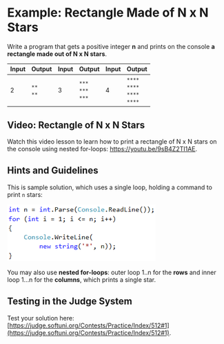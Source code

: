 # Example: Rectangle Made of N x N Stars

Write a program that gets a positive integer **n** and prints on the console **a rectangle made out of N x N stars**.

|Input|Output|Input|Output|Input|Output|
|---|---|---|---|---|---|
|2|<code>\*\*</code><br><code>\*\*</code>|3|<code>\*\*\*</code><br><code>\*\*\*</code><br><code>\*\*\*</code>|4|<code>\*\*\*\*</code><br><code>\*\*\*\*</code><br><code>\*\*\*\*</code><br><code>\*\*\*\*</code>|

## Video: Rectangle of N x N Stars

Watch this video lesson to learn how to print a rectangle of N x N stars on the console using nested for-loops: https://youtu.be/9sB4Z2TI1AE.

## Hints and Guidelines

This is sample solution, which uses a single loop, holding a command to print `n` stars:

![](/assets/chapter-6-images/02.Rectangle-of-N-x-N-stars-01.png)

You may also use **nested for-loops**: outer loop 1..n for the **rows** and inner loop 1…n for the **columns**, which prints a single star.

## Testing in the Judge System

Test your solution here: [https://judge.softuni.org/Contests/Practice/Index/512#1](https://judge.softuni.org/Contests/Practice/Index/512#1).
